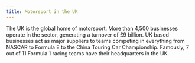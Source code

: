 ```yaml
---
title: Motorsport in the UK
---
```


The UK is the global home of motorsport. More than 4,500 businesses operate in the sector, generating a turnover of £9 billion. UK based businesses act as major suppliers to teams competing in everything from NASCAR to Formula E to the China Touring Car Championship. Famously, 7 out of 11 Formula 1 racing teams have their headquarters in the UK.
